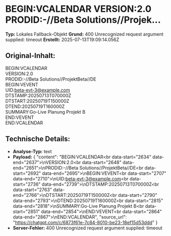 # BEGIN:VCALENDAR VERSION:2.0 PRODID:-//Beta Solutions//Projek...

**Typ:** Lokales Fallback-Objekt
**Grund:** 400 Unrecognized request argument supplied: timeout
**Erstellt:** 2025-07-13T19:09:14.056Z

## Original-Inhalt:

BEGIN:VCALENDAR<br data-start="2634" data-end="2637">
VERSION:2.0<br data-start="2648" data-end="2651">
PRODID:-//Beta Solutions//ProjektBeta//DE<br data-start="2692" data-end="2695">
BEGIN:VEVENT<br data-start="2707" data-end="2710">
UID:beta-evt-3@example.com<br data-start="2736" data-end="2739">
DTSTAMP:20250713T070000Z<br data-start="2763" data-end="2766">
DTSTART:20250719T150000Z<br data-start="2790" data-end="2793">
DTEND:20250719T160000Z<br data-start="2815" data-end="2818">
SUMMARY:Go-Live Planung Projekt B<br data-start="2851" data-end="2854">
END:VEVENT<br data-start="2864" data-end="2867">
END:VCALENDAR

## Technische Details:

- **Analyse-Typ:** text
- **Payload:** {
  "content": "BEGIN:VCALENDAR<br data-start=\"2634\" data-end=\"2637\">\nVERSION:2.0<br data-start=\"2648\" data-end=\"2651\">\nPRODID:-//Beta Solutions//ProjektBeta//DE<br data-start=\"2692\" data-end=\"2695\">\nBEGIN:VEVENT<br data-start=\"2707\" data-end=\"2710\">\nUID:beta-evt-3@example.com<br data-start=\"2736\" data-end=\"2739\">\nDTSTAMP:20250713T070000Z<br data-start=\"2763\" data-end=\"2766\">\nDTSTART:20250719T150000Z<br data-start=\"2790\" data-end=\"2793\">\nDTEND:20250719T160000Z<br data-start=\"2815\" data-end=\"2818\">\nSUMMARY:Go-Live Planung Projekt B<br data-start=\"2851\" data-end=\"2854\">\nEND:VEVENT<br data-start=\"2864\" data-end=\"2867\">\nEND:VCALENDAR",
  "source_url": "https://chatgpt.com/c/6873f61e-7c84-8010-be23-18ef15d53ddd"
}
- **Server-Fehler:** 400 Unrecognized request argument supplied: timeout